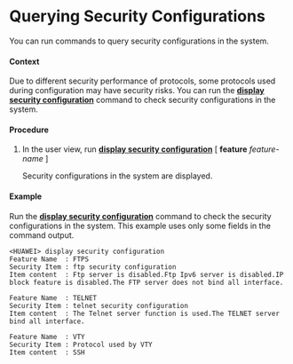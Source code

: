 Querying Security Configurations
================================

You can run commands to query security configurations in the system.

#### Context

Due to different security performance of protocols, some protocols used during configuration may have security risks. You can run the [**display security configuration**](cmdqueryname=display+security+configuration) command to check security configurations in the system.


#### Procedure

1. In the user view, run [**display security configuration**](cmdqueryname=display+security+configuration) [ **feature** *feature-name* ]
   
   
   
   Security configurations in the system are displayed.

#### Example

Run the [**display security configuration**](cmdqueryname=display+security+configuration) command to check the security configurations in the system. This example uses only some fields in the command output.

```
<HUAWEI> display security configuration
Feature Name  : FTPS
Security Item : ftp security configuration
Item content  : Ftp server is disabled.Ftp Ipv6 server is disabled.IP block feature is disabled.The FTP server does not bind all interface.

Feature Name  : TELNET
Security Item : telnet security configuration
Item content  : The Telnet server function is used.The TELNET server bind all interface.

Feature Name  : VTY
Security Item : Protocol used by VTY
Item content  : SSH
```